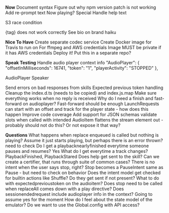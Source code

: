 **Now**
Document syntax
Figure out why npm version patch is not working
Add re-prompt text
    Now playing?
    Special 
Handle help text

S3 race condition

{tag} does not work correctly
    See bio on brand haiku

**Nice To Have**
Create separate codec service
Create Docker image for Travis to run on
    For ffmpeg and AWS credentials
    Image MUST be private if it has AWS credentials
Deploy it!
Put this in a separate repo?

**Speak Testing**
Handle audio player context info
	"AudioPlayer": {
      "offsetInMilliseconds": 16741,
      "token": "1",
      "playerActivity": "STOPPED"
    },
    
AudioPlayer Speaker

Send errors on bad responses from skills
Expected previous token handling
Cleanup the index.d.ts (needs to be copied) and index.js.map
Make sure everything works when no reply is received
Why do I need a finish and fast-forward on audioplayer? Fast-forward should be enough
LaunchRequests can start with an offset and track for the player state - how does this happen
Improve code coverage
Add support for JSON schemas
validate slots when called with intended
AudioItem flattens the stream element out - probably should not do this? Or not expose it that way?
    
**Questions**
What happens when replace enqueued is called but nothing is playing?
    Assume it just starts playing, but perhaps there is an error thrown? need to check
Do I get a playbacknearlyfinished everytime someone pauses and resumes?
    Yes
What do I get everytime a track changes?
    PlaybackFinished, PlaybackStared
Does help get sent to the skill?
Can we create a certifier, that runs through suite of common cases?
There is no intent when the user says stop, right?
    Stop becomes a PauseIntent same as Pause - but need to check on behavior
Does the intent model get checked for builtin actions like Shuffle? Do they get sent if not present?
What to do with expectedprevioustoken on the audioitem?
Does stop need to be called when replaceAll comes down with a play directive?
Does sessionendedrequest include audioplayer info in the context?
    Going to assume yes for the moment
How do I feel about the state model of the emulator?
Do we want to use the Global.config with API access?



	
